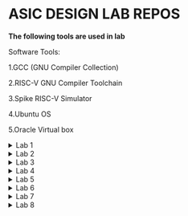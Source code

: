 # ASIC DESIGN LAB REPOS 

<tr></tr>

****The following tools are used in lab****

Software Tools:

1.GCC (GNU Compiler Collection)

2.RISC-V GNU Compiler Toolchain

3.Spike RISC-V Simulator

4.Ubuntu OS

5.Oracle Virtual box

<details>
<summary>Lab 1</summary>
<br>
  
WRITING A C PROGRAM FOR SUM OF NUMBERS AND COMPILING THE CODE USING GCC and RISC-V COMPILER AND COMPARING THEIR OUTPUTs
--------------------------------------------------------------------------------------------------------------------------------
# the following code snippet is compiled using gcc and riscv compiler
## **TASK1: Compile code using GCC compiler**
  
![image](https://github.com/user-attachments/assets/3d7fa23e-e6fc-4795-88cd-e316d5436d70)

the above picture contains c code for sum of numbers from 1 to n 

the output of the code is shown below:

![task1](https://github.com/user-attachments/assets/5168e01b-4f22-4d77-b84d-5152d69ce47d)


#### **TASK2: Compile code using RISC-V GNU compiler**

# now compile the same code using RISC-V GNU Compiler 
compile the code using following command 
```
riscv64-unknown-elf-gcc -O1 -mabi=lp64 -march=rv64i -o sumton.o sumton.c
```
run the compiled code 
```riscv64-unknown-elf-objdump -d sumton.o | less
```
after that search for main function and we can see that it will take 15 steps
![task-o1](https://github.com/user-attachments/assets/86ccc31c-daa9-42af-9b18-d51dbad4b0ec)

# now compile the c program using Ofast Command and if you calcluate the number of steps it will be 12
```
riscv64-unknown-elf-gcc -Ofast -mabi=lp64 -march=rv64i -o sumton.o sumton.c

```
now  run the command ibn another terminal
```
riscv64-unknown-elf-objdump -d sumton.o | less
```
![task2 ofast](https://github.com/user-attachments/assets/3a08145d-c5b7-49bd-bb74-75c36e3de6df)
</details>


<details>
<summary>Lab 2</summary>
<br>
  
### objective
1.Debugging the main function using spike simulation and observing the register values
2.Generating the Object dump file and verify the output with gcc output from lab 1.
## software tools
1.GCC
2.RISCV GNU Compiler
3.Ubuntu
4.Spike Riscv simulator
## Procedure
# STEP1:Compile the code using gcc compiler with the help of following comands
```
gcc sum1ton.c
./a.out
```
# STEP2 : Now compile the same code using risv compiler with the help of following commands
```
riscv64-unknown-elf-gcc -Ofast -mabi=lp64 -march=rv64i -o sum1ton.o sum1ton.c
spike pk sum1ton.o
```
# STEP3 : Now invoke the object dump using the following commands you can see the assembly ocde and register
```
riscv64-unkown-elf-objdump -d sum1ton.o | less
```
![lab2 -1](https://github.com/user-attachments/assets/32d1a7c2-f5c0-4e59-84a9-85ecfc0688eb)

# STEP4 : Now you will be able to run the codde until which ever line you want using the following commands and you can observe the chnage in values of registers using the following commands
```
until PC 0 100b0
reg 0 a0
reg 0 sp
```
![lab2 -1](https://github.com/user-attachments/assets/0ab348ba-081c-4e44-91ac-523e22a0339a)

</details>

<details>
<summary>Lab 3</summary>
<br>
  
## TASK-1
-------------------------------------------------------------------------------------------------------------------------------------------------------------------
## OBJECTIVE
1.Identifying the type of instruction(R,I,S,B,U,J)
2.Encoding the instructions into 32-bit binary code  for riscv architecture
## PROCEDURE
The following table contains the hexadecimal and binary encodings of each instruction:

| Sl. No. | Instruction            | Type | Hex Encoding | Binary Encoding           |
|---------|------------------------|------|--------------|----------------------------|
| 1       | ADD r4, r5, r6         | R    | 0x00C32333   | 0000000 00101 00110 000 00100 0110011 |
| 2       | SUB r6, r4, r5         | R    | 0x40032333   | 0100000 00100 00101 000 00110 0110011 |
| 3       | AND r5, r4, r6         | R    | 0x00032333   | 0000000 00100 00110 111 00101 0110011 |
| 4       | OR r8, r5, r5          | R    | 0x0002B033   | 0000000 00101 00101 110 01000 0110011 |
| 5       | XOR r8, r4, r4         | R    | 0x000282B3   | 0000000 00100 00100 100 01000 0110011 |
| 6       | SLT r10, r2, r4        | R    | 0x00A32333   | 0000000 00010 00100 010 01010 0110011 |
| 7       | ADDI r12, r3, 5        | I    | 0x00530313   | 000000000101 00011 000 01100 0010011 |
| 8       | SW r3, r1, 4           | S    | 0x00412023   | 000000000100 00001 010 00011 0100011 |
| 9       | SRL r16, r11, r2       | R    | 0x00B282B3   | 0000000 01011 00010 101 10000 0110011 |
| 10      | BNE r0, r1, 20         | B    | 0x00A120E3   | 000000010100 00000 001 00001 1100011 |
| 11      | BEQ r0, r0, 15         | B    | 0xFF5F03E3   | 111111111001 00000 000 00000 1100011 |
| 12      | LW r13, r11, 2         | I    | 0x00B30283   | 000000000010 01011 010 01101 0000011 |
| 13      | SLL r15, r11, r2       | R    | 0x00B302B3   | 0000000 01011 00010 001 01111 0110011 |

This table now includes the hexadecimal and binary encoding for each instruction, providing a complete view of their machine code representation.

-------------------------------------------------------------------------------------------------------------------------------------------------------------------
## TASK-2
-------------------------------------------------------------------------------------------------------------------------------------------------------------------
## OBJECTIVE 
Using verilog netlist and testbench of RISCV core and performing an experiment of functional simulations and observing waveforms
| Operation           | Standard RISC-V ISA | Standard RISC-V ISA (Binary)                              | Hardcoded ISA | Hardcoded ISA (Binary)                               |
|---------------------|----------------------|------------------------------------------------------------|---------------|-------------------------------------------------------|
| ADD R6, R2, R1      | 32'h00110333         | 000000000001 00010 000 00110 0110011                     | 32'h02208300   | 000000100010 00000 100 00000 01100000               |
| SUB R7, R1, R2      | 32'h402083b3         | 010000000010 00000 000 00111 0110011                     | 32'h02209380   | 000000100010 01000 100 10000 01100000               |
| AND R8, R1, R3      | 32'h0030f433         | 000000000011 00000 111 01000 0110011                     | 32'h0230a400   | 000000100011 01000 101 00100 01100000               |
| OR R9, R2, R5       | 32'h005164b3         | 000000000101 00010 110 01001 0110011                     | 32'h02513480   | 000000100101 00010 110 10100 01100000               |
| XOR R10, R1, R4     | 32'h0040c533         | 000000000100 00000 100 01010 0110011                     | 32'h0240c500   | 000000100100 00000 100 11000 01100000               |
| SLT R1, R2, R4      | 32'h0045a0b3         | 000000000100 00010 010 00001 0110011                     | 32'h02415580   | 000000100100 00010 101 01010 01100000               |
| ADDI R12, R4, 5     | 32'h004120b3         | 000000000101 00010 010 01100 0010011                     | 32'h00520600   | 000000100100 00010 010 00010 01100000               |
| BEQ R0, R0, 15      | 32'h00000f63         | 000000000000 00000 000 00000 1100011                     | 32'h00f00002   | 000000000000 00000 000 00000 11000000               |
| SW R3, R1, 2        | 32'h0030a123         | 000000000011 00000 010 00001 0100011                     | 32'h00209181   | 000000100010 00000 010 00001 01100000               |
| LW R13, R1, 2       | 32'h0020a683         | 000000000010 00000 010 01101 0000011                     | 32'h00208681   | 000000100010 00000 010 01100 01100000               |
| SRL R16, R14, R2    | 32'h0030a123         | 000000000011 00000 010 00001 0100011                     | 32'h00271803   | 000000100010 00000 011 00110 01100000               |
| SLL R15, R1, R2     | 32'h002097b3         | 000000000010 00000 111 01111 0110011                     | 32'h00208783   | 000000100010 00000 111 01111 01100000               |


**step1**
1.Download the code from github repo keep it in a folder
2.Run the following commands
![Screenshot (1322)](https://github.com/user-attachments/assets/372e55bb-3bfb-4572-b09a-30c924906d5e)
3.The gtk waveform will pops up 
```
Instruction 1: ADD R6, R2, R1
```
![ins1](https://github.com/user-attachments/assets/cc0b4ec1-593b-4564-a6f5-d6695357f92d)
```
Instruction 2: SUB R7, R1, R2
```
![ins2](https://github.com/user-attachments/assets/80ab79a2-72a4-4805-9d69-60cf8f51a9ca)
```
Instruction 3: AND R8, R1, R3
```
![instr3](https://github.com/user-attachments/assets/140f8d16-82f3-48b8-8758-b817dcbba5ba)
```
Instruction 4: OR R9, R2, R5
```
![instr4](https://github.com/user-attachments/assets/97854d2c-a560-42e7-9248-3d7d4b77c499)
```
Instruction 5: XOR R10, R1, R4
```
![inst5](https://github.com/user-attachments/assets/30c0bd4c-ac17-41cd-8a02-fab1a4c713ab)
```
Instruction 6: SLT R1, R2, R4
```
![inst6](https://github.com/user-attachments/assets/6c5b852d-f732-4e7a-b808-7b25891ebb0a)
```
Instruction 7: ADDI R12, R4, 5
```
![inst7](https://github.com/user-attachments/assets/2b58afd1-0a34-4797-9adf-d851e0e613ed)

```
Instruction 8: BEQ R0, R0, 15
```
![inst8](https://github.com/user-attachments/assets/0d83e9d9-0c99-4e48-bde6-374fd0dafb3d)
-------------------------------------------------------------------------------------------------
</details>

<details>
<summary>Lab 4</summary>
<br>
  
****Compilation of following code using GCC compiler****

SOURCE CODE:
```c

#include <stdio.h>

int main() {
    int peopleInside = 0;
    int choice;

    while (1) {
        printf("\n--- People Counter ---\n");
        printf("1. Person Entered\n");
        printf("2. Person Exited\n");
        printf("3. Check Number of People Inside\n");
        printf("4. Exit Program\n");
        printf("Enter your choice: ");
        scanf("%d", &choice);

        switch (choice) {
            case 1:
                peopleInside++;
                printf("A person has entered. Total people inside: %d\n", peopleInside);
                break;
            case 2:
                if (peopleInside > 0) {
                    peopleInside--;
                    printf("A person has exited. Total people inside: %d\n", peopleInside);
                } else {
                    printf("No one is inside the room!\n");
                }
                break;
            case 3:
                printf("Number of people inside: %d\n", peopleInside);
                break;
            case 4:
                printf("Exiting the program.\n");
                return 0;
            default:
                printf("Invalid choice! Please enter a valid option.\n");
        }
    }
```
the following code is compiled with below commands

```
gcc peoplecounter.c
./a.out

```

the following screenshot contains compilation of c code using gcc compiler

The GCC (GNU Compiler Collection) is an open-source compiler system that supports multiple programming languages, including C, C++, and Fortran. It is widely used for its robust performance and adherence to language standards, making it a popular choice for both academic and commercial software development.

![gcc out](https://github.com/user-attachments/assets/1d8edeb1-e5af-468e-b7f4-8e232251ca64)

now the same code is compiled with riscv compiler with the following commands



```
riscv64-unknown-elf-gcc -O1 -mabi=lp64 -march=rv64i peoplecounter.c
spike pk a.out

```

the following screenshot is attatched with riscv compilation

now the code is compiled with riscv compiler to be oompatible with risc v processor core

![riscv](https://github.com/user-attachments/assets/6128b0de-be10-4514-91df-21c3c95b038e)
</details>

<details>
<summary>Lab 5</summary>
<br>
  
## Five staged pipeline riscv core 

  This lab session is about building 5 stage pipeline riscv5 core using tl verilog in makerchip online simulator
  
## Tools and languages used:

  1.Maker chip EDA
  
  2.tl verilog
  
  TL-Verilog, or Transaction-Level Verilog, is an extension of the Verilog HDL (Hardware Description Language) designed to simplify the modeling of complex systems. Here are five key points about TL-Verilog:

1. **High-Level Abstraction**: TL-Verilog provides a higher level of abstraction compared to traditional Verilog. It focuses on the transaction level of design, which is more concerned with the interactions and data exchanges between modules rather than their detailed internal structure. This abstraction helps in modeling complex systems more efficiently.

2. **Enhanced Modeling Capabilities**: TL-Verilog introduces constructs for modeling transactions and communication protocols more naturally. This includes support for transaction-level modeling constructs such as `tlm::tlm_sync_enum` and `tlm::tlm_phase`, which simplify the description of data transfers and communication sequences between modules.

3. **Simplified Verification**: TL-Verilog's abstraction helps in creating more straightforward and intuitive testbenches. By focusing on the high-level interactions and transactions, it becomes easier to write and understand testbenches, which can lead to improved verification productivity and effectiveness.

4. **Integration with SystemC**: TL-Verilog is often used in conjunction with SystemC, another high-level modeling language. SystemC provides a rich set of features for system-level modeling, and TL-Verilog can be integrated with SystemC to leverage its strengths in transaction-level modeling while maintaining compatibility with existing Verilog designs.

5. **Improved Design Productivity**: By using TL-Verilog, designers can achieve faster design and verification cycles. The higher level of abstraction allows for quicker modeling of complex systems and reduces the need for low-level implementation details, which can lead to increased productivity and more efficient development processes.

Overall, TL-Verilog is valuable for managing complex system designs and improving the efficiency of both design and verification processes.

## And gate implementation:
![and gate](https://github.com/user-attachments/assets/a12b575d-6f8b-450a-b1da-b51e3b7c6fc8)

## OR gate implementation:
![orgate](https://github.com/user-attachments/assets/cb375f42-efa0-4214-9cdf-e3244168cb62)

## inverter gate implementation:

![inverter](https://github.com/user-attachments/assets/a4f0c6ab-d970-4171-acb5-9ff33eefb074)

## 2:1 mux implementation:

![2;1 mux](https://github.com/user-attachments/assets/180273c9-3d3d-4b76-825f-8405630e9390)

## 2:1 mux vector implementation:

![mux vector](https://github.com/user-attachments/assets/123f9005-398a-4ca6-a5f0-4b9f701e4561)

##SEQUENTIAL CIRCUIT:

## FIBINACCI SERIES implementation:

![Fabonncci series](https://github.com/user-attachments/assets/372ec569-3021-4201-b4bb-76c33014e74f)

## Counter implementation:

![Sequential counter](https://github.com/user-attachments/assets/77e9177a-f42a-487f-be65-1cc69f7bc31b)

## Sequential Calculator implementation:

![image](https://github.com/user-attachments/assets/26439db6-23b4-4689-9719-8641115fe0b9)

CODE ANd WAVEFROM VISUALIZATION OF SEQUENTIAL CALCULATOR :

![image](https://github.com/user-attachments/assets/1b2699fa-424a-4111-ad19-1856782a5e58)

## PIPELINING:

1. **Definition**: Pipelining is a technique used in computer architecture to improve instruction throughput. It involves breaking down the execution pathway of instructions into discrete stages, so that multiple instructions can be processed simultaneously at different stages of completion.

2. **Stages**: In a typical pipelined CPU, the stages might include Instruction Fetch (IF), Instruction Decode (ID), Execution (EX), Memory Access (MEM), and Write Back (WB). Each stage performs a part of the instruction's execution process.

3. **Throughput Improvement**: By overlapping the execution of instructions, pipelining increases the instruction throughput, meaning that more instructions are completed in a given time period compared to a non-pipelined processor.

4. **Pipeline Hazards**: There are potential issues that can arise in pipelining, such as data hazards (when an instruction depends on the result of a previous instruction), control hazards (related to branching and jumps), and structural hazards (when hardware resources are insufficient to support all concurrent operations).

5. **Stalling and Bypassing**: To handle pipeline hazards, techniques like stalling (inserting delays), data forwarding (bypassing), and branch prediction are used. These methods help manage the potential delays and ensure smooth operation of the pipeline.

Pipelining is fundamental to modern CPU design, enabling higher performance and efficiency in executing instructions.

## Fibonocci Sequence with pipelining:

![image](https://github.com/user-attachments/assets/21592213-8c06-4aa2-b775-c082b5293058)

## Calculator with  pipelining:
  Calculator is implemented with pipeling for increasing throughput.

![image](https://github.com/user-attachments/assets/481ce46d-85da-4de0-99f2-d4026f6eae89)

## VALIDITY :
In TL-Verilog, validity is an additional verification step implemented alongside pipelining. It simplifies debugging and enhances error checking, leading to cleaner, more readable code.
## Distance Accumulator with Pythagoras Theorem

Below is the example of distance accumumlator with pythagoras theorem.

Circuit Diagram:

![image](https://github.com/user-attachments/assets/f8adf5a7-2171-4fc5-8451-8c37de61aa77)

Implemented in tl verilog:

![image](https://github.com/user-attachments/assets/5adf25aa-cc75-483a-927e-f0801b5963b7)

## Cycle calculator with validity:

calculator example using validity.

![image](https://github.com/user-attachments/assets/8f18aee7-77a1-4aef-96a7-ef8f04ea5b42)

## Basic RISCV CPU Micro Architecture

The block diagram of the RISCV Micro Architecutre is as shown below.

![image](https://github.com/user-attachments/assets/24d06466-38e1-44e0-8afa-af5c73c64e67)

## Instruction Fetch

Instruction fetch is the process in a CPU where the next instruction to be executed is retrieved from memory into the instruction register.

![image](https://github.com/user-attachments/assets/56c037d0-f369-4889-b4a0-b1b7016b3ab8)

## Instruction Decode

Instruction decode is the CPU process where the binary instruction retrieved from memory is interpreted to identify the operation to execute and the operands required.

![image](https://github.com/user-attachments/assets/3c47d674-e714-4e58-9ab8-58b4a8c31c87)


## Diagram 

![image](https://github.com/user-attachments/assets/31dadc27-3646-49cc-90f1-34daef6b7cd9)

## Register File Read

  Register read is the process in a CPU where data is retrieved from specified registers for use in an instruction's execution.


  ![image](https://github.com/user-attachments/assets/3432f9c6-fdd1-42ab-8559-f7081a41d752)

## Regsiter File Write

   Register write is the process in a CPU where the result of an instruction is stored back into a specified register.

   ![image](https://github.com/user-attachments/assets/25819510-408d-4c11-bf11-ef93afcb3740)


## Complete Pipeline RISC-V CPU Micro Architecture

Here’s an overview of the code's functionality:

- **RISC-V Processor Implementation**: The code constructs a fundamental RISC-V processor in TL-Verilog, managing the processes of instruction fetching, decoding, and execution.

- **Instruction Decoding and Execution**: It interprets instructions to determine their type (e.g., R-type, I-type) and performs the specified operations, such as arithmetic or branching.

- **Register File Management**: The processor handles reading from and writing to registers, efficiently managing the source and destination registers for each instruction.

- **Pipeline Stages**: Pipeline stages are defined using `@`, with each stage dedicated to a specific part of instruction processing, including fetch, decode, and execute stages.

- **Simulation Control**: The code incorporates logic to conclude the simulation after a predetermined number of cycles and to verify whether the results are correct or not.

code:
```
\m4_TLV_version 1d: tl-x.org
\SV
   // Template code can be found in: https://github.com/stevehoover/RISC-V_MYTH_Workshop
   
   m4_include_lib(['https://raw.githubusercontent.com/BalaDhinesh/RISC-V_MYTH_Workshop/master/tlv_lib/risc-v_shell_lib.tlv'])

\SV
   m4_makerchip_module   // (Expanded in Nav-TLV pane.)
\TLV

   // /====================\
   // | Sum 1 to 9 Program |
   // \====================/
   //
   // Add 1,2,3,...,9 (in that order).
   //
   // Regs:
   //  r10 (a0): In: 0, Out: final sum
   //  r12 (a2): 10
   //  r13 (a3): 1..10
   //  r14 (a4): Sum
   // 
   // External to function:
   m4_asm(ADD, r10, r0, r0)             // Initialize r10 (a0) to 0.
   // Function:
   m4_asm(ADD, r14, r10, r0)            // Initialize sum register a4 with 0x0
   m4_asm(ADDI, r12, r10, 1010)         // Store count of 10 in register a2.
   m4_asm(ADD, r13, r10, r0)            // Initialize intermediate sum register a3 with 0
   // Loop:
   m4_asm(ADD, r14, r13, r14)           // Incremental addition
   m4_asm(ADDI, r13, r13, 1)            // Increment intermediate register by 1
   m4_asm(BLT, r13, r12, 1111111111000) // If a3 is less than a2, branch to label named <loop>
   m4_asm(ADD, r10, r14, r0)            // Store final result to register a0 so that it can be read by main program
   m4_asm(SW, r0, r10, 10000)           // Store r10 result in dmem
   m4_asm(LW, r17, r0, 10000)           // Load contents of dmem to r17
   m4_asm(JAL, r7, 00000000000000000000) // Done. Jump to itself (infinite loop). (Up to 20-bit signed immediate plus implicit 0 bit (unlike JALR) provides byte address; last immediate bit should also be 0)
   m4_define_hier(['M4_IMEM'], M4_NUM_INSTRS)

   |cpu
      @0
         $reset = *reset;
         $clk_Arun = *clk;
         
         //PC fetch - branch, jumps and loads introduce 2 cycle bubbles in this pipeline
         $pc[31:0] = >>1$reset ? '0 : (>>3$valid_taken_br ? >>3$br_tgt_pc :
                                       >>3$valid_load     ? >>3$inc_pc[31:0] :
                                       >>3$jal_valid      ? >>3$br_tgt_pc :
                                       >>3$jalr_valid     ? >>3$jalr_tgt_pc :
                                                     (>>1$inc_pc[31:0]));
         // Access instruction memory using PC
         $imem_rd_en = ~ $reset;
         $imem_rd_addr[M4_IMEM_INDEX_CNT-1:0] = $pc[M4_IMEM_INDEX_CNT+1:2];
         
         
      @1
         $clock_Arun = *clk;
         //Getting instruction from IMem
         $instr[31:0] = $imem_rd_data[31:0];
         
         //Increment PC
         $inc_pc[31:0] = $pc[31:0] + 32'h4;
         
         //Decoding I,R,S,U,B,J type of instructions based on opcode [6:0]
         //Only [6:2] is used here because this implementation is for RV64I which does not use [1:0]
         $is_i_instr = $instr[6:2] ==? 5'b0000x ||
                       $instr[6:2] ==? 5'b001x0 ||
                       $instr[6:2] == 5'b11001;
         
         $is_r_instr = $instr[6:2] == 5'b01011 ||
                       $instr[6:2] ==? 5'b011x0 ||
                       $instr[6:2] == 5'b10100;
         
         $is_s_instr = $instr[6:2] ==? 5'b0100x;
         
         $is_u_instr = $instr[6:2] ==? 5'b0x101;
         
         $is_b_instr = $instr[6:2] == 5'b11000;
         
         $is_j_instr = $instr[6:2] == 5'b11011;
         
         //Immediate value decode
         $imm[31:0] = $is_i_instr ? { {21{$instr[31]}} , $instr[30:20]} :
                      $is_s_instr ? { {21{$instr[31]}} , $instr[30:25] , $instr[11:8] , $instr[7]} :
                      $is_b_instr ? { {20{$instr[31]}} , $instr[7] , $instr[30:25] , $instr[11:8] , 1'b0} :
                      $is_u_instr ? { $instr[31] , $instr[30:12] , { 12{1'b0}} } :
                      $is_j_instr ? { {12{$instr[31]}} , $instr[19:12] , $instr[20] , $instr[30:21] , 1'b0} :
                      >>1$imm[31:0];
         
         //Generate valid signals for each instruction fields
         $rs1_or_funct3_valid    = $is_r_instr || $is_i_instr || $is_s_instr || $is_b_instr;
         $rs2_valid              = $is_r_instr || $is_s_instr || $is_b_instr;
         $rd_valid               = $is_r_instr || $is_i_instr || $is_u_instr || $is_j_instr;
         $funct7_valid           = $is_r_instr;
         
         //Decode other fields of instruction - source and destination registers, funct, opcode
         ?$rs1_or_funct3_valid
            $rs1[4:0]    = $instr[19:15];
            $funct3[2:0] = $instr[14:12];
         
         ?$rs2_valid
            $rs2[4:0]    = $instr[24:20];
         
         ?$rd_valid
            $rd[4:0]     = $instr[11:7];
         
         ?$funct7_valid
            $funct7[6:0] = $instr[31:25];
         
         $opcode[6:0] = $instr[6:0];
         
         //Decode instruction in subset of base instruction set based on RISC-V 32I
         $dec_bits[10:0] = {$funct7[5],$funct3,$opcode};
         
         //Branch instructions
         $is_beq   = $dec_bits ==? 11'bx_000_1100011;
         $is_bne   = $dec_bits ==? 11'bx_001_1100011;
         $is_blt   = $dec_bits ==? 11'bx_100_1100011;
         $is_bge   = $dec_bits ==? 11'bx_101_1100011;
         $is_bltu  = $dec_bits ==? 11'bx_110_1100011;
         $is_bgeu  = $dec_bits ==? 11'bx_111_1100011;
         
         //Jump instructions
         $is_auipc = $dec_bits ==? 11'bx_xxx_0010111;
         $is_jal   = $dec_bits ==? 11'bx_xxx_1101111;
         $is_jalr  = $dec_bits ==? 11'bx_000_1100111;
         
         //Arithmetic instructions
         $is_addi  = $dec_bits ==? 11'bx_000_0010011;
         $is_add   = $dec_bits ==  11'b0_000_0110011;
         $is_lui   = $dec_bits ==? 11'bx_xxx_0110111;
         $is_slti  = $dec_bits ==? 11'bx_010_0010011;
         $is_sltiu = $dec_bits ==? 11'bx_011_0010011;
         $is_xori  = $dec_bits ==? 11'bx_100_0010011;
         $is_ori   = $dec_bits ==? 11'bx_110_0010011;
         $is_andi  = $dec_bits ==? 11'bx_111_0010011;
         $is_slli  = $dec_bits ==? 11'b0_001_0010011;
         $is_srli  = $dec_bits ==? 11'b0_101_0010011;
         $is_srai  = $dec_bits ==? 11'b1_101_0010011;
         $is_sub   = $dec_bits ==? 11'b1_000_0110011;
         $is_sll   = $dec_bits ==? 11'b0_001_0110011;
         $is_slt   = $dec_bits ==? 11'b0_010_0110011;
         $is_sltu  = $dec_bits ==? 11'b0_011_0110011;
         $is_xor   = $dec_bits ==? 11'b0_100_0110011;
         $is_srl   = $dec_bits ==? 11'b0_101_0110011;
         $is_sra   = $dec_bits ==? 11'b1_101_0110011;
         $is_or    = $dec_bits ==? 11'b0_110_0110011;
         $is_and   = $dec_bits ==? 11'b0_111_0110011;
         
         //Store instructions
         $is_sb    = $dec_bits ==? 11'bx_000_0100011;
         $is_sh    = $dec_bits ==? 11'bx_001_0100011;
         $is_sw    = $dec_bits ==? 11'bx_010_0100011;
         
         //Load instructions - support only 4 byte load
         $is_load  = $dec_bits ==? 11'bx_xxx_0000011;
         
         $is_jump = $is_jal || $is_jalr;
         
      @2
         //Get Source register values from reg file
         $clock_Arun = *clk;
         $rf_rd_en1 = $rs1_or_funct3_valid;
         $rf_rd_en2 = $rs2_valid;
         
         $rf_rd_index1[4:0] = $rs1[4:0];
         $rf_rd_index2[4:0] = $rs2[4:0];
         
         //Register file bypass logic - data forwarding from ALU to resolve RAW dependence
         $src1_value[31:0] = $rs1_bypass ? >>1$result[31:0] : $rf_rd_data1[31:0];
         $src2_value[31:0] = $rs2_bypass ? >>1$result[31:0] : $rf_rd_data2[31:0];
         
         //Branch target PC computation for branches and JAL
         $br_tgt_pc[31:0] = $imm[31:0] + $pc[31:0];
         
         //RAW dependence check for ALU data forwarding
         //If previous instruction was writing to reg file, and current instruction is reading from same register
         $rs1_bypass = >>1$rf_wr_en && (>>1$rd == $rs1);
         $rs2_bypass = >>1$rf_wr_en && (>>1$rd == $rs2);
         
      @3
         //ALU
         $clock_Arun = *clk;
         $result[31:0] = $is_addi  ? $src1_value +  $imm :
                         $is_add   ? $src1_value +  $src2_value :
                         $is_andi  ? $src1_value &  $imm :
                         $is_ori   ? $src1_value |  $imm :
                         $is_xori  ? $src1_value ^  $imm :
                         $is_slli  ? $src1_value << $imm[5:0]:
                         $is_srli  ? $src1_value >> $imm[5:0]:
                         $is_and   ? $src1_value &  $src2_value:
                         $is_or    ? $src1_value |  $src2_value:
                         $is_xor   ? $src1_value ^  $src2_value:
                         $is_sub   ? $src1_value -  $src2_value:
                         $is_sll   ? $src1_value << $src2_value:
                         $is_srl   ? $src1_value >> $src2_value:
                         $is_sltu  ? $sltu_rslt[31:0]:
                         $is_sltiu ? $sltiu_rslt[31:0]:
                         $is_lui   ? {$imm[31:12], 12'b0}:
                         $is_auipc ? $pc + $imm:
                         $is_jal   ? $pc + 4:
                         $is_jalr  ? $pc + 4:
                         $is_srai  ? ({ {32{$src1_value[31]}} , $src1_value} >> $imm[4:0]) :
                         $is_slt   ? (($src1_value[31] == $src2_value[31]) ? $sltu_rslt : {31'b0, $src1_value[31]}):
                         $is_slti  ? (($src1_value[31] == $imm[31]) ? $sltiu_rslt : {31'b0, $src1_value[31]}) :
                         $is_sra   ? ({ {32{$src1_value[31]}}, $src1_value} >> $src2_value[4:0]) :
                         $is_load  ? $src1_value +  $imm :
                         $is_s_instr ? $src1_value + $imm :
                                    32'bx;
         
         $sltu_rslt[31:0]  = $src1_value <  $src2_value;
         $sltiu_rslt[31:0] = $src1_value <  $imm;
         
         //Jump instruction target PC computation
         $jalr_tgt_pc[31:0] = $imm[31:0] + $src1_value[31:0]; 
         
         //Branch resolution
         $taken_br = $is_beq ? ($src1_value == $src2_value) :
                     $is_bne ? ($src1_value != $src2_value) :
                     $is_blt ? (($src1_value < $src2_value) ^ ($src1_value[31] != $src2_value[31])) :
                     $is_bge ? (($src1_value >= $src2_value) ^ ($src1_value[31] != $src2_value[31])) :
                     $is_bltu ? ($src1_value < $src2_value) :
                     $is_bgeu ? ($src1_value >= $src2_value) :
                     1'b0;
         
         //Current instruction is valid if one of the previous 2 instructions were not (taken_branch or load or jump)
         $valid = ~(>>1$valid_taken_br || >>2$valid_taken_br || >>1$is_load || >>2$is_load || >>2$jump_valid || >>1$jump_valid);
         
         //Current instruction is valid & is a taken branch
         $valid_taken_br = $valid && $taken_br;
         
         //Current instruction is valid & is a load
         $valid_load = $valid && $is_load;
         
         //Current instruction is valid & is jump
         $jump_valid = $valid && $is_jump;
         $jal_valid  = $valid && $is_jal;
         $jalr_valid = $valid && $is_jalr;
         
         //Destination register update - ALU result or load result depending on instruction
         $rf_wr_en = (($rd != '0) && $rd_valid && $valid) || >>2$valid_load;
         $rf_wr_index[4:0] = $valid ? $rd[4:0] : >>2$rd[4:0];
         $rf_wr_data[31:0] = $valid ? $result[31:0] : >>2$ld_data[31:0];
         
      @4
         //Data memory access for load, store
         $clock_Arun = *clk;
         $dmem_addr[3:0]     =  $result[5:2];
         $dmem_wr_en         =  $valid && $is_s_instr;
         $dmem_wr_data[31:0] =  $src2_value[31:0];
         $dmem_rd_en         =  $valid_load;
         
      
         //Write back data read from load instruction to register
         $ld_data[31:0]      =  $dmem_rd_data[31:0];
         
      
      

      // Note: Because of the magic we are using for visualisation, if visualisation is enabled below,
      //       be sure to avoid having unassigned signals (which you might be using for random inputs)
      //       other than those specifically expected in the labs. You'll get strange errors for these.

   
   // Assert these to end simulation (before Makerchip cycle limit).
   //Checks if sum of numbers from 1 to 9 is obtained in reg[17] and runs 10 cycles extra after this is met
   *passed = |cpu/xreg[17]>>10$value == (1+2+3+4+5+6+7+8+9);
   //Run for 200 cycles without any checks
   //*passed = *cyc_cnt > 200;
   *failed = 1'b0;
   
   // Macro instantiations for:
   //  o instruction memory
   //  o register file
   //  o data memory
   //  o CPU visualization
   |cpu
      m4+imem(@1)    // Args: (read stage)
      m4+rf(@2, @3)  // Args: (read stage, write stage) - if equal, no register bypass is required
      m4+dmem(@4)    // Args: (read/write stage)
   
   m4+cpu_viz(@4)    // For visualisation, argument should be at least equal to the last stage of CPU logic
                       // @4 would work for all labs
\SV
   endmodule
```
the diagram visualization of code 

![image](https://github.com/user-attachments/assets/a3aff323-e559-4996-9f41-b85697963a2d)

the viz for the above code

![image](https://github.com/user-attachments/assets/0af94e7c-1fe8-4fab-852d-43efbea699b9)

the following image contains waveforn:

![image](https://github.com/user-attachments/assets/5ad896be-687f-47b4-95f4-4e724898606b)


the following waveform contains the values of reg14:

![image](https://github.com/user-attachments/assets/d8ba7ca9-4864-40f8-a45e-e25a5f9dd238)


</details>

<details>
<summary>Lab 6</summary>
<br>
  
# Simulation Workflow: Converting TLV to Verilog with Sandpiper, Creating a Testbench with rvmyth, Running Simulations in Icarus Verilog, and Viewing Results in GTKWave.
----------------------------------------------------------------------------------------------------------------------------------------------------------------------------------------------------------
# RISC-V Pre-Synthesis Simulation

## Aim

This project aims to demonstrate the comparison of RISC-V pre-synthesis simulation outputs using Icarus Verilog, GTKWave, and Makerchip. The RISC-V processor is designed using TL-Verilog in the Makerchip IDE, converted to Verilog using the Sandpiper-SaaS compiler, and then simulated using Icarus Verilog and GTKWave.

## Prerequisites

Before you begin, ensure you have the following tools and libraries installed:

- **Python 3**
- **Python3-venv**: For creating isolated Python environments
- **pip**: Python package installer
- **Git**: Version control system
- **Icarus Verilog**: Open-source Verilog simulator
- **GTKWave**: Waveform viewer
- **Docker**: For containerization support
- **Sandpiper-SaaS**: TL-Verilog to Verilog compiler

## Installation Instructions

### 1. Install Required Packages

Run the following commands to install necessary packages:

```bash
sudo apt update
sudo apt install -y make python python3 python3-pip git iverilog gtkwave docker.io
sudo chmod 666 /var/run/docker.sock
sudo apt-get install python3-venv
```

### 2. Set Up Python Environment

Create a Python virtual environment and install required Python packages:

```bash
cd ~
python3 -m venv .venv
source ~/.venv/bin/activate
pip install pyyaml click sandpiper-saas
```

### 3. Clone the Repository

Clone the VSDBabySoC repository:

```bash
git clone https://github.com/manili/VSDBabySoC.git
```

### 4. Replace TL-Verilog File

Replace the existing `.tlv` file in the `VSDBabySoC/src/module` directory with your custom RISC-V `.tlv` file. This file should contain your RISC-V processor design.

### 5. Navigate to the Project Directory

Change to the cloned repository directory:

```bash
cd VSDBabySoC
```

### 6. Convert TL-Verilog to Verilog

Use Sandpiper-SaaS to convert your TL-Verilog design to Verilog:

```bash
sandpiper-saas -i ./src/module/*.tlv -o rvmyth.v --bestsv --noline -p verilog --outdir ./src/module/
```

### 7. Create Pre-Synthesis Simulation File

Generate the pre-synthesis simulation file:

```bash
make pre_synth_sim
```

### 8. Compile and Simulate RISC-V Design

Compile the Verilog files and run the simulation:

```bash
iverilog -o output/pre_synth_sim.out -DPRE_SYNTH_SIM src/module/testbench.v -I src/include -I src/module
```

### 9. Run the Simulation Output

Execute the simulation to generate the waveform:

```bash
cd output
./pre_synth_sim.out
```

### 10. View Simulation Results with GTKWave

Open the waveform file in GTKWave:

```bash
gtkwave pre_synth_sim.vcd
```

### 11. Analyze the Waveforms

Use GTKWave to analyze and compare the output waveforms to validate the RISC-V processor design.

## GTKWave Output Waveform

- **Clock Signal**
- **Reset Signal**
- **10-bit Output Showing Incremental Values**

## Comparison of Output Waveforms


Review and compare waveform outputs from  Makerchip and GTKwave  to ensure design accuracy.

![image](https://github.com/user-attachments/assets/d8ba7ca9-4864-40f8-a45e-e25a5f9dd238)

![WhatsApp Image 2024-08-27 at 12 58 00 AM](https://github.com/user-attachments/assets/ba352868-64d1-45f8-ab17-e4b5c7a6bb62)


## Conclusion

The waveform outputs from GTKWave and Makerchip match perfectly, validating the accuracy and robustness of the RISC-V processor design.

---
</details>


<details>
<summary>Lab 7</summary>
<br>

## Integration of Peripherals for Digital-to-Analog Conversion Using DAC and PLL 🎛️🔄

In this assignment, we integrate two essential peripherals to convert digital signals to analog output: **Phase-Locked Loop (PLL)** and **Digital-to-Analog Converter (DAC)**.

### **Phase-Locked Loop (PLL) ⏱️🔄**
The onboard crystal oscillator provides a clock frequency between 12-20 MHz. Since our processor operates around 100 MHz, we need to increase this lower frequency. The PLL performs this function by taking the crystal oscillator's clock as input and producing a higher frequency clock for our RISC-V core, labeled as `CPU_clk_GOUR_a0`.

### **Digital-to-Analog Converter (DAC) 🔢➡️🔊**
While our processor deals with digital signals, communication in the real world occurs in analog form. To transform the digital output from the RISC-V core into an analog signal, we use the DAC IP.

### **Commands Used** 🖥️
```bash
iverilog -o ./pre_synth_sim.out -DPRE_SYNTH_SIM src/module/testbench.v -I src/include -I src/module/
cd output/
./pre_synth_sim.out
gtkwave pre_synth_sim.vcd
```
the following screen shots displays the commands and outputs of the assignment

![image](https://github.com/user-attachments/assets/79e0b806-076e-414c-b296-e3870ea11bab)


![Screenshot from 2024-09-02 20-34-46](https://github.com/user-attachments/assets/3a59c5f7-ad72-451f-a77c-30a9afdbf5b1)


</details>

<details>
<summary>Lab 8</summary>
<br>
  
### **RTL Design using Verilog with SKY130 Technology** 🚀✨

<details>
<summary>Day-1</summary>
<br>
  
## Simulation flow based on iverilog

![image](https://github.com/user-attachments/assets/a7df98e7-2e2b-4867-a1f3-380c209385cc)

## LAB-1:
# Aim: Making the setup in local system and cloning the required files from github repository:

# Commands to excute:
```
sudo -i
sudo apt-get install git
ls
cd /home
mkdir VLSI
cd VLSI
git clone https://github.com/kunalg123/sky130RTLDesignAndSynthesisWorkshop.git
cd sky130RTLDesignAndSynthesisWorkshop/verilog_files
ls
```

# Terminal Screenshots:

![day1-1](https://github.com/user-attachments/assets/f2de2b44-fe9b-4b2f-a6b1-acf11af41afc)

![day1-2](https://github.com/user-attachments/assets/60efbd1a-a688-40cb-a671-8c24bf1341ae)

![day1-3](https://github.com/user-attachments/assets/50f5ed6e-318d-4ded-83cf-9031650c4d58)


## LAB-2:
# Aim : Working wiht iverilog gtkwave:
We are going to implement 2:1 multiplexer.

## Commands :
```
gvim tb_good_mux.v -o good_mux.v
```
![lab2](https://github.com/user-attachments/assets/215af7fd-3e05-4552-9aaa-3504647ee256)

## Steps to implement the waveform on gtkwave:

```
iverilog good_mux.v tb_good_mux.v
ls
./a.out
gtkwave tb_good_mux.vcd

```
##  Termianl and gtkwaveform screenshots:

```
iverilog good_mux.v tb_good_mux.v
ls
./a.out
gtkwave tb_good_mux.vcd
```

![image](https://github.com/user-attachments/assets/175d3826-1fb2-4549-a13b-d314943ae966)

![lab](https://github.com/user-attachments/assets/1b72ec15-95a5-41a1-948b-600954b0fa45)


## LAB-3:
# Aim : Synthesizing of  2:1 multiplexer using Yosys and Logic Synthesis :

## Yosys :
Yosys is an open-source synthesis tool for digital circuits that supports various hardware description languages, including Verilog. It enables users to transform RTL designs into netlists, making it ideal for FPGA and ASIC design flows. With its extensible architecture, Yosys integrates well with other EDA tools, allowing for a flexible design process.

# YOSYS SETUP:
![image](https://github.com/user-attachments/assets/3e29db19-2920-4a69-b6db-521b5fe516a6)

# Synthesis Verification :
![image](https://github.com/user-attachments/assets/a7bfd470-a955-4858-a383-c0ffda291705)

# Logic synthesis:
Logic synthesis is the process of transforming high-level design descriptions (like RTL) into a gate-level representation. 🏗️ It optimizes the design for performance, area, and power consumption, ensuring it meets specified requirements. ⚡🔍 By automating this process, designers can quickly iterate and refine their circuits for better efficiency! ✨

## Commands :
#  To Start the yosys :
```
yosys
```
![yosys](https://github.com/user-attachments/assets/4222fb74-fea1-41fb-a8e9-90acdb0387e5)


# Load the sky130 standard library:
```
read_liberty -lib ../lib/sky130_fd_sc_hd__tt_025C_1v80.lib
```

![read](https://github.com/user-attachments/assets/df605b0c-0e8d-4087-bab2-9c21aa77d111)


# Read the design files :
```
read_verilog good_mux.v

```
# Synthesize the top level module :
```
synth -top good_mux
```
![synth](https://github.com/user-attachments/assets/7e90f84b-0bc7-4658-89ae-f9ab40c9ab49)

# Mappping to standard library:
```
abc -liberty ../lib/sky130_fd_sc_hd__tt_025C_1v80.lib
```

![image](https://github.com/user-attachments/assets/2abf99b6-57c0-496e-95d7-6788544b7e9a)


![image](https://github.com/user-attachments/assets/f243b4e8-ea3b-4481-b270-5c38e92c664f)

# To observe the graphical representation of generated logic :

```
show
```

![image](https://github.com/user-attachments/assets/b829aa5d-bc4e-490e-a5c7-d409b7616674)

# TO generate netlist and saving it , netlist file will be generated in the current directory
```
write_verilog -noattr good_mux_netlist.v
!gvim good_mux_netlist.v
```

![image](https://github.com/user-attachments/assets/829f52f2-4a3e-4d70-9a07-505029e9818f)


 </details>

<details>
<summary>Day-2</summary>
<br>

## Timing libs, hierarchical vs flat synthesis and efficient flop coding stylesLAB-4:

# LAB-4:
```
sudo -i
cd /home/arun/vlsi/sky130RTLDesignAndSynthesisWorkshop/lib
gvim sky130_fd_sc_hd__tt_025C_1v80.lib
```
![lab4-1](https://github.com/user-attachments/assets/a1d4358f-0ff2-4a38-b62a-4499db58073d)

The .lib file contains essential information about the process technology used, such as 130nm technology, along with process conditions like temperature and voltage. It also outlines various constraints, including variable units and the specific technology type. For instance:

- `technology("cmos")`: Indicates the technology is CMOS.
- `delay_model : "table_lookup"`: Specifies the delay model used.
- `bus_naming_style : "%s[%d]"`: Sets the naming convention for buses.
- `time_unit : "1ns"`: Defines the time unit.
- `voltage_unit : "1V"`: Establishes the voltage unit.
- `leakage_power_unit : "1nW"`: Sets the unit for leakage power.
- `current_unit : "1mA"`: Defines the current unit.
- `pulling_resistance_unit : "1kohm"`: Specifies the unit for pulling resistance.
- `capacitive_load_unit(1.0000000000, "pf")`: Sets the unit for capacitive load.

Additionally, the .lib file details the characteristics of various cells, including leakage power, power consumption, area, input capacitance, and delay for different input combinations.

# Considering a two input AND gate:

![lab4-2](https://github.com/user-attachments/assets/8ebb2d36-646c-4136-981e-1f8a926244fc)

# LAB-5:
Hierarchical vs flat synthesis & Various Flop Coding Styles and optimization:

# Hierarchical Synthesis:
```
cd ~
cd /home/arun/vlsi/sky130RTLDesignAndSynthesisWorkshop/verilog_files
yosys
read_liberty -lib ../lib/sky130_fd_sc_hd__tt_025C_1v80.lib
read_verilog multiple_modules.v
```

![lab5](https://github.com/user-attachments/assets/61c9a60b-1a73-4110-8e50-55526c76da2a)

# To Synthesize the Design:
```
synth -top multiple_modules
```
When we execute the command `synth -top multiple_modules` in Yosys, hierarchical synthesis is carried out. This approach preserves the relationships between the modules, maintaining the module hierarchy throughout the synthesis process.

![lab5-2](https://github.com/user-attachments/assets/5c515d0c-abed-4787-a9fc-33abf46a59f1)

# Multiple Modules: - 2 SubModules
Commands to generate the netlist & Create a Graphical Representation of Logic for Multiple Modules:
```
abc -liberty ../lib/sky130_fd_sc_hd__tt_025C_1v80.lib
show multiple_modules
```

![lab5-3](https://github.com/user-attachments/assets/9d463817-a8c3-4279-bac4-793fd4e6bd92)

Commands to write the netlist and view it:
```
write_verilog -noattr multiple_modules_hier.v
!vim multiple_modules_hier.v
```
![lab5-4](https://github.com/user-attachments/assets/bdcd23b5-ec78-4bc7-8cb8-55ac6bfc73c3)

# Flattening: To merge all hierarchical modules in the design into a single module and generate a flat netlist, simply type the following command:

```
flatten

```
# Commands to write the netlist and view it:

```
write_verilog -noattr multiple_modules_hier.v
!vim multiple_modules_hier.v

```
![lab5-5](https://github.com/user-attachments/assets/57468c8f-fc51-4803-a74b-f40934f09255)

![lab5-6](https://github.com/user-attachments/assets/2ad0786d-4e65-4fdb-9bd1-01351476def2)

## Graphical Representation of Logic for Multiple Modules:

```
show
```

![lab5-7](https://github.com/user-attachments/assets/79d91603-e0cc-4c34-abb1-7e7882cef79b)


## D Flip-Flop Design and Simulation Using Icarus Verilog, GTKWave, and Yosys:

This project showcases different coding styles for D Flip-Flops and includes simulations using Icarus Verilog and GTKWave. It also addresses the synthesis of these designs with Yosys. The simulations concentrate on three types of D Flip-Flops:

- D Flip-Flop with Asynchronous Reset
- D Flip-Flop with Asynchronous Set
- D Flip-Flop with Synchronous Reset

  # 1.D Flip-Flop with Asynchronous Reset:
  
  Verilog code for the D Flip-Flop with an asynchronous reset:
  
  ```
  module dff_asyncres(input clk, input async_reset, input d, output reg q);
	always@(posedge clk, posedge async_reset)
	begin
		if(async_reset)
			q <= 1'b0;
		else
			q <= d;
	end
  endmodule

Testbench for Asynchronous Reset D Flip-Flop:
```
module tb_dff_asyncres; 
	reg clk, async_reset, d;
	wire q;
	dff_asyncres uut (.clk(clk), .async_reset(async_reset), .d(d), .q(q));

	initial begin
		$dumpfile("tb_dff_asyncres.vcd");
		$dumpvars(0, tb_dff_asyncres);
		clk = 0;
		async_reset = 1;
		d = 0;
		#3000 $finish;
	end
	
	always #10 clk = ~clk;
	always #23 d = ~d;
	always #547 async_reset = ~async_reset; 
 endmodule
```
Steps to Run the Simulation:

1. Navigate to the directory where the Verilog files are located:
```
cd /home/arun/vlsi/sky130RTLDesignAndSynthesisWorkshop/verilog_files
```
2.Run the following commands to compile and simulate the design:

```
iverilog dff_asyncres.v tb_dff_asyncres.v
ls
```

The compiled output will be saved as a.out.

3.Execute the compiled output and open the waveform viewer:
```
./a.out
gtkwave tb_dff_asyncres.vcd
```
By following these steps,we can observe the behavior of the D Flip-Flop with an asynchronous reset in the waveform viewer:

![image](https://github.com/user-attachments/assets/9628e5bc-50cc-4990-b33d-cd36b541d461)

![image](https://github.com/user-attachments/assets/2b3fa89b-da8b-48a8-a916-d2413b845147)


Observation: The waveform shows that when the asynchronous reset is activated (set high), the Q output immediately resets to zero, independent of the clock's positive or negative edge. This illustrates the asynchronous nature of the reset signal.

## 2.D Flip-Flop with Asynchronous Set:

This section illustrates the implementation of a D Flip-Flop with an asynchronous set using Verilog. The design guarantees that when the asynchronous set signal is high, the output Q is immediately set to 1, regardless of the clock signal.

**Verilog Code for Asynchronous Set D Flip-Flop:**

```
module dff_async_set(input clk, input async_set, input d, output reg q);
	always@(posedge clk, posedge async_set)
	begin
		if(async_set)
			q <= 1'b1;
		else
			q <= d;
	end
endmodule
```
Testbench Code:
```
module tb_dff_async_set; 
	reg clk, async_set, d;
	wire q;
	dff_async_set uut (.clk(clk), .async_set(async_set), .d(d), .q(q));

	initial begin
		$dumpfile("tb_dff_async_set.vcd");
		$dumpvars(0, tb_dff_async_set);
		// Initialize Inputs
		clk = 0;
		async_set = 1;
		d = 0;
		#3000 $finish;
	end

	always #10 clk = ~clk;
	always #23 d = ~d;
	always #547 async_set = ~async_set; 
endmodule
```
Steps to Run the Simulation:

1.Navigate to the directory containing the Verilog files:
```
cd /home/arun/vlsi/sky130RTLDesignAndSynthesisWorkshop/verilog_files
```
2.Compile the Verilog code and the testbench using Icarus Verilog:
```
iverilog dff_async_set.v tb_dff_async_set.v
ls
```
The output will be saved as a.out.
3.Run the compiled file and open the waveform in GTKWave:
```
./a.out
gtkwave tb_dff_async_set.vcd
```

![image](https://github.com/user-attachments/assets/7b64d986-e595-406a-a89a-fb093638b9f4)

Observation: The waveform clearly shows that the Q output switches to one when the asynchronous set is asserted high, regardless of the clock edge (positive or negative).

# 3. D Flip-Flop with Synchronous Reset:

This section includes Verilog code to implement a D Flip-Flop with a synchronous reset.

The Verilog code defines a D Flip-Flop that features an active-high synchronous reset. When the reset signal is asserted during a clock edge, the output Q is set to 0. Otherwise, the flip-flop captures the value of D on the rising edge of the clock.
```
module dff_syncres (input clk,
    input sync_reset,
    input d,
    output reg q
);
    
    always @(posedge clk) begin
        if (sync_reset)
            q <= 1'b0;
        else
            q <= d;
    end
endmodule
```
Testbench Code:
```
module tb_dff_syncres;
    reg clk, sync_reset, d;
    wire q;

    // Instantiate the Device Under Test (DUT)
    dff_syncres uut (.clk(clk), .sync_reset(sync_reset), .d(d), .q(q));

    initial begin
        // Initialize waveform dump
        $dumpfile("tb_dff_syncres.vcd");
        $dumpvars(0, tb_dff_syncres);

        // Initialize inputs
        clk = 0;
        sync_reset = 1;
        d = 0;

        // End simulation after a set time
        #3000 $finish;
    end

    // Clock generation
    always #10 clk = ~clk;

    // Toggle the input `d` every 23 time units
    always #23 d = ~d;

    // Toggle the reset signal every 547 time units
    always #547 sync_reset = ~sync_reset;
endmodule
```


Steps to Run the Simulation:
1.Navigate to the directory containing the Verilog files:
```
cd /home/arun/vlsi/sky130RTLDesignAndSynthesisWorkshop/verilog_files
```
2.Compile the Verilog code and the testbench using Icarus Verilog:

```
iverilog dff_async_set.v tb_dff_async_set.v
ls
``
The output will be saved as a.out.
```
3.Run the compiled file and open the waveform in GTKWave:
```
./a.out
gtkwave tb_dff_async_set.vcd
```
Result: After running the simulation, we will observe the behavior of the D Flip-Flop with an Synchronous Reset in the waveform viewer. Below is a snapshot of the commands and the resulting waveforms.

![image](https://github.com/user-attachments/assets/be4ce50f-ad81-446f-9fae-30887a030230)

Observation: From the waveform, it is evident that the Q output transitions to zero when the synchronous reset is asserted high, but only at the positive edge of the clock signal.

## Synthesis of Various D-Flip-Flops using Yosys

This repository demonstrates the synthesis and simulation of three types of D-Flip-Flops using Yosys:

   
1.Asynchronous Reset
2. Asynchronous Set
3. Synchronous Reset

# 1. Asynchronous Reset D Flip-Flop

1.Navigate to the required directory:
```
cd /home/arun/vlsi/sky130RTLDesignAndSynthesisWorkshop/verilog_files
```
2.Launch Yosys:

```
yosys
```
3.Read the standard cell library:
```
read_liberty -lib ../lib/sky130_fd_sc_hd__tt_025C_1v80.lib
```
4.Read the Verilog design files:
```
read_verilog dff_asyncres.v
```
5.Synthesize the design:
```
synth -top dff_asyncres
```
6. Generate the netlist
```
dfflibmap -liberty ../lib/sky130_fd_sc_hd__tt_025C_1v80.lib
```
7.Create a graphical representation of the Asynchronous Reset D Flip-Flop:
```
show
```

![image](https://github.com/user-attachments/assets/97ce1f00-4a2f-41e5-9f55-12f208636695)

# 2. Asynchronous Set D Flip-Flop

# Command Steps for Synthesis
Follow the steps below to synthesize the asynchronous set D Flip-Flop design:
1.Navigate to the required directory:
```
cd /home/arun/vlsi/sky130RTLDesignAndSynthesisWorkshop/verilog_files
```
2.Launch Yosys:
```
yosys
```
3.Read the standard cell library:
```
read_liberty -lib ../lib/sky130_fd_sc_hd__tt_025C_1v80.lib
```
4.Read the Verilog design files:
```
read_verilog dff_async_set.v
```
5.Synthesize the design:
```
synth -top dff_async_set
```
6.Generate the netlist:
```
dfflibmap -liberty ../lib/sky130_fd_sc_hd__tt_025C_1v80.lib
```
7.Create a graphical representation of the Asynchronous Set D Flip-Flop:
```
show
```
![image](https://github.com/user-attachments/assets/143fa825-5c8d-4b14-b526-531ded510c94)

## 3. Synchronous Reset D Flip-Flop

Command Steps for Synthesis

Follow the steps below to synthesize the synchronous reset D Flip-Flop design:

1.Navigate to the required directory:

```
cd /home/arun/vlsi/sky130RTLDesignAndSynthesisWorkshop/verilog_files
```
2.Launch Yosys:
```
yosys
```
3.Read the standard cell library:
```
read_liberty -lib ../lib/sky130_fd_sc_hd__tt_025C_1v80.lib
```
4.Read the Verilog design files:
```
read_verilog dff_syncres.v
```
5.Synthesize the design:
```
synth -top dff_syncres
```
6.Generate the netlist:
```
dfflibmap -liberty ../lib/sky130_fd_sc_hd__tt_025C_1v80.lib
```
7.Create a graphical representation of the Synchronous Reset D Flip-Flop:
```
show
```
![image](https://github.com/user-attachments/assets/aa150b2b-b98e-4856-9711-abba658f89c9)

 </details>
 
<details>
<summary>Day-3</summary>
<br>

## LAB-6:
## Optimization of Various Combinational Designs using Yosys:
This section demonstrates the synthesis and optimization of various combinational designs using Yosys.

## Combinational Designs:

    2-input AND gate
    2-input OR gate
    3-input AND gate
    2-input XNOR gate (3-input Boolean Logic)
    Multiple Module Optimization-1
    Multiple Module Optimization-2
    
## 1. 2-input AND Gate
# Verilog Code:
```
module opt_check(input a, input b, output y);
	assign y = a?b:0;
endmodule
```
# Command Steps for Synthesis:

1. Navigate to the required directory:

   ```
   cd /home/arun/vlsi/sky130RTLDesignAndSynthesisWorkshop/verilog_files
   ```
2.Launch Yosys:
```
yosys
```
3.Read the standard cell library:
```
read_liberty -lib ../lib/sky130_fd_sc_hd__tt_025C_1v80.lib
```
4.Read the Verilog design files:
```
read_verilog opt_check.v
```
5. Synthesize the design:
```
synth -top opt_check
```
![image](https://github.com/user-attachments/assets/ee9291e0-15dd-4d74-a3f4-c921464577a5)

6.Generate the netlist:
```
abc -liberty ../lib/sky130_fd_sc_hd__tt_025C_1v80.lib
```
7.Remove unused or redundant logic:
```
opt_clean -purge
```
8. Create a graphical representation:

```
show
```
![image](https://github.com/user-attachments/assets/16e111ef-6a9d-4e04-a3ad-3138ae766d9d)

## 2. 2-input OR Gate

# Verilog Code:
```
module opt_check2(input a, input b, output y);
	assign y = a?1:b;
endmodule
```

Command Steps for Synthesis:

Repeat the same steps as for the 2-input AND gate with the following changes:

1.Use opt_check2.v as the Verilog file:
```
read_verilog opt_check2.v
```
2.Synthesize the design with opt_check2:
```
synth -top opt_check2
```
![image](https://github.com/user-attachments/assets/745ceb2f-34ec-4f25-b98f-4200c776d490)

3.Generate the netlist:

```
abc -liberty ../lib/sky130_fd_sc_hd__tt_025C_1v80.lib
```
4.Remove unused or redundant logic:
```
opt_clean -purge
```
5.Create a graphical representation:
```
show
```
![image](https://github.com/user-attachments/assets/cbeec15a-15a5-4649-a251-d5e57c9dc435)

## 3. 3-input AND Gate

